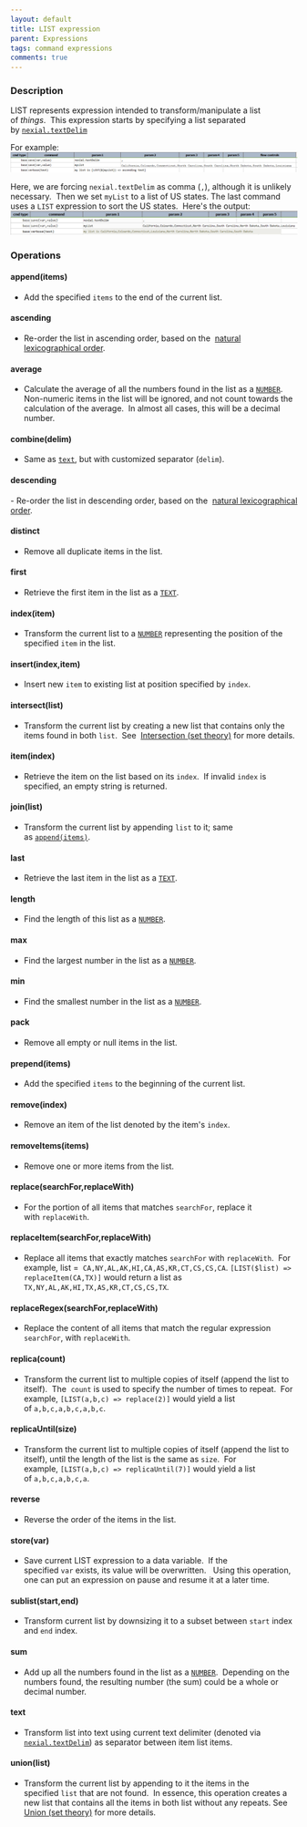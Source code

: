 ```yaml
---
layout: default
title: LIST expression
parent: Expressions
tags: command expressions
comments: true
---
```



### Description
LIST represents expression intended to transform/manipulate a list of _things_.  This expression starts by specifying 
a list separated by [`nexial.textDelim`](../systemvars/index#nexial.textDelim)<br/>

For example:<br/>
![](image/LISTexpression_01.png)

Here, we are forcing `nexial.textDelim` as comma (`,`), although it is unlikely necessary.  Then we set `myList` to 
a list of US states. The last command uses a `LIST` expression to sort the US states.  Here's the output:<br/>
![](image/LISTexpression_02.png)


### Operations
#### append(items)
- Add the specified `items` to the end of the current list.

#### ascending
- Re-order the list in ascending order, based on the 
  <a href="https://en.wikipedia.org/wiki/Lexicographical_order" class="external-link" target="_nexial_target">natural lexicographical order</a>.

#### average
- Calculate the average of all the numbers found in the list as a [`NUMBER`](NUMBERexpression).   Non-numeric items in 
  the list will be ignored, and not count towards the calculation of the average.  In almost all cases, this will be a 
  decimal number.

#### combine(delim)
- Same as [`text`](#text), but with customized separator (`delim`).

#### descending
- Re-order the list in descending order, based on the 
  <a href="https://en.wikipedia.org/wiki/Lexicographical_order" class="external-link" target="_nexial_target">natural lexicographical order</a>.

#### distinct
- Remove all duplicate items in the list.

#### first
- Retrieve the first item in the list as a [`TEXT`](TEXTexpression).

#### index(item)
- Transform the current list to a [`NUMBER`](NUMBERexpression) representing the position of the specified `item` in 
  the list.

#### insert(index,item)
- Insert new `item` to existing list at position specified by `index`. 

#### intersect(list)
- Transform the current list by creating a new list that contains only the items found in both `list`.  See 
  <a href="https://en.wikipedia.org/wiki/Union_(set_theory)" class="external-link" target="_nexial_target">Intersection (set theory)</a> for more details.

#### item(index)
- Retrieve the item on the list based on its `index`.  If invalid `index` is specified, an empty string is returned.

#### join(list)
- Transform the current list by appending `list` to it; same as [`append(items)`](#append(items)).

#### last
- Retrieve the last item in the list as a [`TEXT`](TEXTexpression).

#### length
- Find the length of this list as a [`NUMBER`](NUMBERexpression).

#### max
- Find the largest number in the list as a [`NUMBER`](NUMBERexpression).

#### min
- Find the smallest number in the list as a [`NUMBER`](NUMBERexpression).

#### pack
- Remove all empty or null items in the list.

#### prepend(items)
- Add the specified `items` to the beginning of the current list.

#### remove(index)
- Remove an item of the list denoted by the item's `index`.

#### removeItems(items)
- Remove one or more items from the list.

#### replace(searchFor,replaceWith)
- For the portion of all items that matches `searchFor`, replace it with `replaceWith`.

#### replaceItem(searchFor,replaceWith)
- Replace all items that exactly matches `searchFor` with `replaceWith`.  For example, list = 
  `CA,NY,AL,AK,HI,CA,AS,KR,CT,CS,CS,CA`.  `[LIST($list) => replaceItem(CA,TX)]` would return a list as 
  `TX,NY,AL,AK,HI,TX,AS,KR,CT,CS,CS,TX`.

#### replaceRegex(searchFor,replaceWith)
- Replace the content of all items that match the regular expression  `searchFor`, with `replaceWith`.

#### replica(count)
- Transform the current list to multiple copies of itself (append the list to itself).  The 
  `count` is used to specify the number of times to repeat.  For example, `[LIST(a,b,c) => replace(2)]` would yield a 
  list of `a,b,c,a,b,c,a,b,c`.

#### replicaUntil(size)
- Transform the current list to multiple copies of itself (append the list to itself), 
  until the length of the list is the same as `size`.  For example, `[LIST(a,b,c) => replicaUntil(7)]` would yield 
  a list of `a,b,c,a,b,c,a`.

#### reverse
- Reverse the order of the items in the list.

#### store(var)
- Save current LIST expression to a data variable.  If the specified `var` exists, its value will be overwritten.  
  Using this operation, one can put an expression on pause and resume it at a later time.

#### sublist(start,end)
- Transform current list by downsizing it to a subset between `start` index and `end` index.

#### sum
- Add up all the numbers found in the list as a [`NUMBER`](NUMBERexpression).  Depending on the numbers found, the 
  resulting number (the sum) could be a whole or decimal number.

#### text
- Transform list into text using current text delimiter (denoted via 
  [`nexial.textDelim`](../systemvars/index#nexial.textDelim)) as separator between item list items.

#### union(list)
- Transform the current list by appending to it the items in the specified `list` that are not found.  In essence, 
  this operation creates a new list that contains all the items in both list without any repeats. See 
  <a href="https://en.wikipedia.org/wiki/Union_(set_theory)" class="external-link" target="_nexial_target">Union (set theory)</a> for more details.
  
